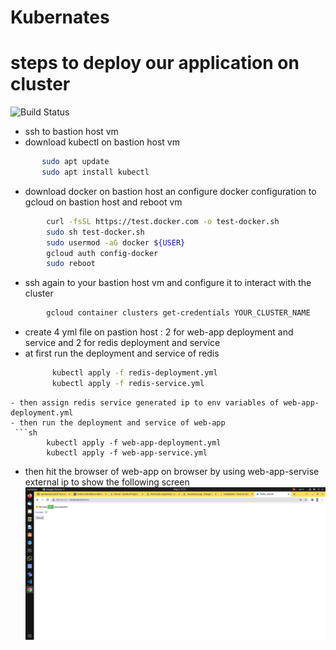 # Kubernates
# steps to deploy our application on cluster 
![Build Status](https://www.okd.io/img/logo-kubernetes-horizontal-color.png)
- ssh to bastion host vm 
- download kubectl on bastion host vm
 ```sh
        sudo apt update 
        sudo apt install kubectl
```
- download docker on bastion host an configure docker configuration to gcloud on bastion host and reboot vm
```sh
        curl -fsSL https://test.docker.com -o test-docker.sh 
        sudo sh test-docker.sh
        sudo usermod -aG docker ${USER}
        gcloud auth config-docker
        sudo reboot
```
- ssh again to your bastion host vm and configure it to interact with the cluster 
```sh
        gcloud container clusters get-credentials YOUR_CLUSTER_NAME
```
- create 4 yml file on pastion host : 2 for web-app deployment and service and 2 for redis deployment and service
- at first run the deployment and service of redis 
  ```sh
        kubectl apply -f redis-deployment.yml
        kubectl apply -f redis-service.yml
```
- then assign redis service generated ip to env variables of web-app-deployment.yml 
- then run the deployment and service of web-app
 ```sh
        kubectl apply -f web-app-deployment.yml
        kubectl apply -f web-app-service.yml
```
- then hit the browser of web-app on browser by using web-app-servise external ip to show the following screen 
![Build Status](https://github.com/sambo2021/GCP-Terraform-Kubernates-Task/blob/main/screen-shots/web-app.png?raw=true)






